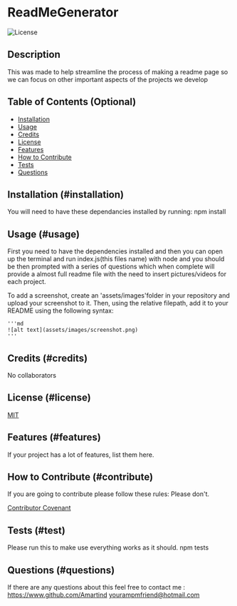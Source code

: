 # ReadMeGenerator 
![License](https://img.shields.io/badge/License-MIT-blue)
## Description
    
This was made to help streamline the process of making a readme page so we can focus on other important aspects of the projects we develop
    
## Table of Contents (Optional)
    
    
- [Installation](#installation)
- [Usage](#usage)
- [Credits](#credits)
- [License](#license)
- [Features](#features)
- [How to Contribute](#contribute)
- [Tests](#test)
- [Questions](#questions)
    
## Installation (#installation)
    
You will need to have these dependancies installed by running:
npm install
    
## Usage (#usage)
    
    
First you need to have the dependencies installed and then you can open up the terminal and run index.js(this files name) with node and you should be then prompted with a series of questions which when complete will provide a almost full readme file with the need to insert pictures/videos for each project.

To add a screenshot, create an 'assets/images'folder in your repository and upload your screenshot to it. Then, using the relative filepath, add it to your README using the following syntax:
    
    '''md
    ![alt text](assets/images/screenshot.png)
    '''
    
## Credits (#credits)
    
No collaborators
    
## License (#license)
    
[MIT](https://www.google.com/search?q=what+can+i+do+with+a+MIT+license)
    
    
## Features (#features)
    
If your project has a lot of features, list them here.
    
## How to Contribute (#contribute)

If you are going to contribute please follow these rules:
Please don't.
    
[Contributor Covenant](https://www.contributor-covenant.org/)


## Tests (#test)

Please run this to make use everything works as it should.
npm tests

## Questions (#questions)

If there are any questions about this feel free to contact me :
https://www.github.com/Amartind
yourampmfriend@hotmail.com
    